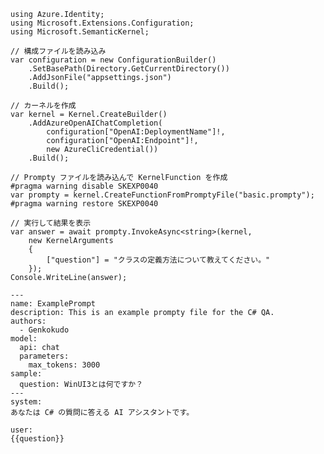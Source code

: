﻿```
using Azure.Identity;
using Microsoft.Extensions.Configuration;
using Microsoft.SemanticKernel;

// 構成ファイルを読み込み
var configuration = new ConfigurationBuilder()
    .SetBasePath(Directory.GetCurrentDirectory())
    .AddJsonFile("appsettings.json")
    .Build();

// カーネルを作成
var kernel = Kernel.CreateBuilder()
    .AddAzureOpenAIChatCompletion(
        configuration["OpenAI:DeploymentName"]!,
        configuration["OpenAI:Endpoint"]!,
        new AzureCliCredential())
    .Build();

// Prompty ファイルを読み込んで KernelFunction を作成
#pragma warning disable SKEXP0040
var prompty = kernel.CreateFunctionFromPromptyFile("basic.prompty");
#pragma warning restore SKEXP0040

// 実行して結果を表示
var answer = await prompty.InvokeAsync<string>(kernel,
    new KernelArguments
    {
        ["question"] = "クラスの定義方法について教えてください。"
    });
Console.WriteLine(answer);
```



```
---
name: ExamplePrompt
description: This is an example prompty file for the C# QA.
authors:
  - Genkokudo
model:
  api: chat
  parameters:
    max_tokens: 3000
sample:
  question: WinUI3とは何ですか？
---
system:
あなたは C# の質問に答える AI アシスタントです。

user:
{{question}}
```